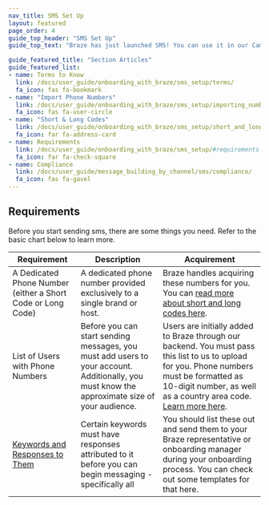 ```yaml
---
nav_title: SMS Set Up
layout: featured
page_order: 4
guide_top_header: "SMS Set Up"
guide_top_text: "Braze has just launched SMS! You can use it in our Campaigns or Canvas tools. But, first, you should probably get set up and get to know SMS with Braze..."

guide_featured_title: "Section Articles"
guide_featured_list:
- name: Terms to Know
  link: /docs/user_guide/onboarding_with_braze/sms_setup/terms/
  fa_icon: fas fa-bookmark
- name: "Import Phone Numbers"
  link: /docs/user_guide/onboarding_with_braze/sms_setup/importing_numbers/
  fa_icon: fas fa-user-circle
- name: "Short & Long Codes"
  link: /docs/user_guide/onboarding_with_braze/sms_setup/short_and_long_codes/
  fa_icon: far fa-address-card
- name: Requirements
  link: /docs/user_guide/onboarding_with_braze/sms_setup/#requirements
  fa_icon: far fa-check-square
- name: Compliance
  link: /docs/user_guide/message_building_by_channel/sms/compliance/
  fa_icon: fas fa-gavel
---
```


## Requirements

Before you start sending sms, there are some things you need. Refer to the basic chart below to learn more.

|Requirement | Description | Acquirement |
|---|---|---|
| A Dedicated Phone Number (either a Short Code or Long Code) | A dedicated phone number provided exclusively to a single brand or host. | Braze handles acquiring these numbers for you. You can [read more about short and long codes here]({{site.baseurl}}/user_guide/onboarding_with_braze/sms_setup/short_and_long_codes/).|
| List of Users with Phone Numbers | Before you can start sending messages, you must add users to your account. Additionally, you must know the approximate size of your audience.  | Users are initially added to Braze through our backend. You must pass this list to us to upload for you. Phone numbers must be formatted as 10-digit number, as well as a country area code. [Learn more here]({{site.baseurl}}/user_guide/onboarding_with_braze/sms/importing_numbers/). |
| [Keywords and Responses to Them]({{site.baseurl}}/user_guide/message_building_by_channel/sms/keywords/) | Certain keywords must have responses attributed to it before you can begin messaging - specifically all  | You should list these out and send them to your Braze representative or onboarding manager during your onboarding process. You can check out some templates for that here. |


<br>
